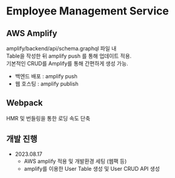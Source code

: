 # Employee Management Service

## AWS Amplify
amplify/backend/api/schema.graphql 파일 내  
Table을 작성한 뒤 amplify push 를 통해 업데이트 적용.  
기본적인 CRUD를 Amplify를 통해 간편하게 생성 가능.

- 백엔드 배포 : amplify push
- 웹 호스팅 : amplify publish

## Webpack
HMR 및 번들링을 통한 로딩 속도 단축

## 개발 진행
- 2023.08.17 
  - AWS amplify 적용 및 개발환경 세팅 (웹팩 등)
  - amplify를 이용한 User Table 생성 및 User CRUD API 생성
